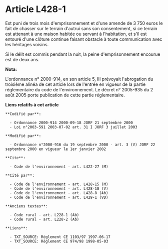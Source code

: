 # Article L428-1

Est puni de trois mois d'emprisonnement et d'une amende de 3 750 euros le fait de chasser sur le terrain d'autrui sans son
consentement, si ce terrain est attenant à une maison habitée ou servant à l'habitation, et s'il est entouré d'une clôture
continue faisant obstacle à toute communication avec les héritages voisins.

Si le délit est commis pendant la nuit, la peine d'emprisonnement encourue est de deux ans.

**Nota:**

L'ordonnance n° 2000-914, en son article 5, III prévoyait l'abrogation du troisième alinéa de cet article lors de l'entrée en
vigueur de la partie réglementaire du code de l'environnement. Le décret n° 2005-935 du 2 août 2005 porte publication de
cette partie réglementaire.

**Liens relatifs à cet article**

	**Codifié par**:

	  - Ordonnance 2000-914 2000-09-18 JORF 21 septembre 2000
	  - Loi n°2003-591 2003-07-02 art. 31 I JORF 3 juillet 2003

	**Modifié par**:

	  - Ordonnance n°2000-916 du 19 septembre 2000 - art. 3 (V) JORF 22 septembre 2000 en vigueur le 1er janvier 2002

	**Cite**:

	  - Code de l'environnement - art. L422-27 (M)

	**Cité par**:

	  - Code de l'environnement - art. L428-15 (M)
	  - Code de l'environnement - art. L428-18 (V)
	  - Code de l'environnement - art. L428-8 (Ab)
	  - Code de l'environnement - art. L429-1 (VD)

	**Anciens textes**:

	  - Code rural - art. L228-1 (Ab)
	  - Code rural - art. L228-2 (Ab)

	**Liens**:

	  - TXT_SOURCE: Règlement CE 1103/97 1997-06-17
	  - TXT_SOURCE: Règlement CE 974/98 1998-05-03
